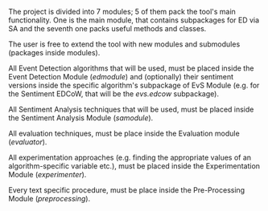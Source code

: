 The project is divided into 7 modules; 5 of them pack the tool's main functionality. One is the main module, that contains subpackages for ED via SA and the seventh one packs useful methods and classes.

The user is free to extend the tool with new modules and submodules (packages inside modules).

All Event Detection algorithms that will be used, must be placed inside the Event Detection Module (_edmodule_) and (optionally) their sentiment versions inside the specific algorithm's subpackage of EvS Module (e.g. for the Sentiment EDCoW, that will be the _evs.edcow_ subpackage).

All Sentiment Analysis techniques that will be used, must be placed inside the Sentiment Analysis Module (_samodule_).

All evaluation techniques, must be place inside the Evaluation module (_evaluator_).

All experimentation approaches (e.g. finding the appropriate values of an algorithm-specific variable etc.), must be placed inside the Experimentation Module (_experimenter_).

Every text specific procedure, must be place inside the Pre-Processing Module (_preprocessing_).